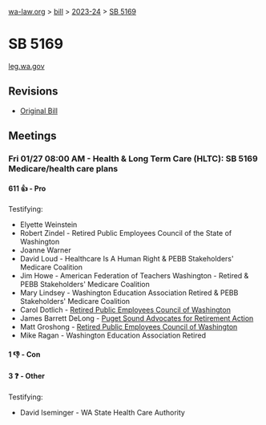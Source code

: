 [wa-law.org](/) > [bill](/bill/) > [2023-24](/bill/2023-24/) > [SB 5169](/bill/2023-24/sb/5169/)

# SB 5169
[leg.wa.gov](https://app.leg.wa.gov/billsummary?BillNumber=5169&Year=2023&Initiative=false)

## Revisions
* [Original Bill](1/)

## Meetings
### Fri 01/27 08:00 AM - Health & Long Term Care (HLTC): SB 5169 Medicare/health care plans
#### 611 👍 - Pro
Testifying:
* Elyette Weinstein
* Robert Zindel - Retired Public Employees Council of the State of Washington
* Joanne Warner
* David Loud - Healthcare Is A Human Right & PEBB Stakeholders' Medicare Coalition
* Jim Howe - American Federation of Teachers Washington - Retired & PEBB Stakeholders' Medicare Coalition
* Mary Lindsey - Washington Education Association Retired & PEBB Stakeholders' Medicare Coalition
* Carol Dotlich - [Retired Public Employees Council of Washington](/org/retired_public_employees_council_of_washington/)
* James Barrett DeLong - [Puget Sound Advocates for Retirement Action](/org/puget_sound_advocates_for_retirement_action/)
* Matt Groshong - [Retired Public Employees Council of Washington](/org/retired_public_employees_council_of_washington/)
* Mike Ragan - Washington Education Association Retired

#### 1 👎 - Con

#### 3 ❓ - Other
Testifying:
* David Iseminger - WA State Health Care Authority
